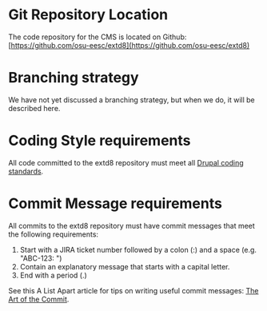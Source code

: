# Git Repository Location

The code repository for the CMS is located on Github: [https://github.com/osu-eesc/extd8](https://github.com/osu-eesc/extd8)

# Branching strategy

We have not yet discussed a branching strategy, but when we do, it will be described here.

# Coding Style requirements

All code committed to the extd8 repository must meet all [Drupal coding standards](https://www.drupal.org/docs/develop/standards/coding-standards).

# Commit Message requirements

All commits to the extd8 repository must have commit messages that meet the following requirements:

1. Start with a JIRA ticket number followed by a colon (:) and a space (e.g. "ABC-123: ")
2. Contain an explanatory message that starts with a capital letter.
3. End with a period (.)

See this A List Apart article for tips on writing useful commit messages: [The Art of the Commit](https://alistapart.com/article/the-art-of-the-commit).
